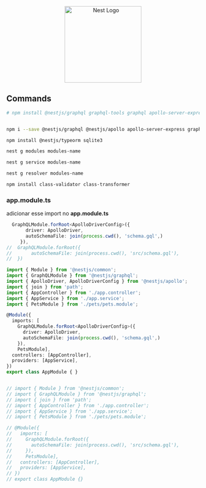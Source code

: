 <p align="center">
  <a href="http://nestjs.com/" target="blank"><img src="https://nestjs.com/img/logo-small.svg" width="200" alt="Nest Logo" /></a>
</p>

[circleci-image]: https://img.shields.io/circleci/build/github/nestjs/nest/master?token=abc123def456
[circleci-url]: https://circleci.com/gh/nestjs/nest

  
## Commands

```bash
# npm install @nestjs/graphql graphql-tools graphql apollo-server-express


npm i --save @nestjs/graphql @nestjs/apollo apollo-server-express graphql
```

```bash
npm install @nestjs/typeorm sqlite3
```


```bash
nest g modules modules-name
```

```bash
nest g service modules-name
```

```bash
nest g resolver modules-name
```
```bash
npm install class-validator class-transformer

```

### app.module.ts

adicionar esse import no **app.module.ts**

```ts
  GraphQLModule.forRoot<ApolloDriverConfig>({
       driver: ApolloDriver,
       autoSchemaFile: join(process.cwd(), 'schema.gql',)
     }),
//  GraphQLModule.forRoot({
//       autoSchemaFile: join(process.cwd(), 'src/schema.gql'),
//  })

```

```typescript
import { Module } from '@nestjs/common';
import { GraphQLModule } from '@nestjs/graphql';
import { ApolloDriver, ApolloDriverConfig } from '@nestjs/apollo';
import { join } from 'path';
import { AppController } from './app.controller';
import { AppService } from './app.service';
import { PetsModule } from './pets/pets.module';

@Module({
  imports: [
    GraphQLModule.forRoot<ApolloDriverConfig>({
      driver: ApolloDriver,
      autoSchemaFile: join(process.cwd(), 'schema.gql',)
    }),
    PetsModule],
  controllers: [AppController],
  providers: [AppService],
})
export class AppModule { }


// import { Module } from '@nestjs/common';
// import { GraphQLModule } from '@nestjs/graphql';
// import { join } from 'path';
// import { AppController } from './app.controller';
// import { AppService } from './app.service';
// import { PetsModule } from './pets/pets.module';

// @Module({
//   imports: [
//     GraphQLModule.forRoot({
//       autoSchemaFile: join(process.cwd(), 'src/schema.gql'),
//     }),
//     PetsModule],
//   controllers: [AppController],
//   providers: [AppService],
// })
// export class AppModule {}
```
